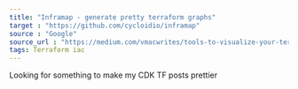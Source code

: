 ```yaml
---
title: "Inframap - generate pretty terraform graphs"
target : "https://github.com/cycloidio/inframap"
source : "Google"
source_url : "https://medium.com/vmacwrites/tools-to-visualize-your-terraform-plan-d421c6255f9f"
tags: Terraform iac
---
```


Looking for something to make my CDK TF posts prettier